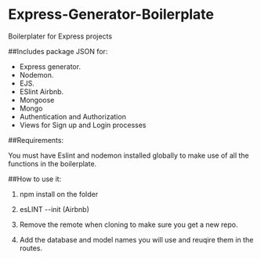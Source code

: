 # Express-Generator-Boilerplate
Boilerplater for Express projects


##Includes package JSON for:

* Express generator.
* Nodemon.
* EJS.
* ESlint Airbnb.
* Mongoose
* Mongo
* Authentication and Authorization
* Views for Sign up and Login processes

##Requirements:

You must have Eslint and nodemon installed globally to make use of all the functions in the boilerplate.

##How to use it:

1. npm install on the folder

2. esLINT --init (Airbnb)

3. Remove the remote when cloning to make sure you get a new repo.

4. Add the database and model names you will use and reuqire them in the routes.
